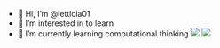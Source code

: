 - 👋 Hi, I’m @letticia01
- 👀 I’m interested in to learn
- 🌱 I’m currently learning computational thinking
![](https://img.shields.io/badge/Scratch-4D97FF?style=for-the-badge&logo=Scratch&logoColor=white)
![](https://img.shields.io/badge/JavaScript-323330?style=for-the-badge&logo=javascript&logoColor=F7DF1E)

